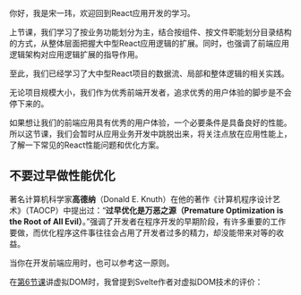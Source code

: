 你好，我是宋一玮，欢迎回到React应用开发的学习。

上节课，我们学习了按业务功能划分为主，结合按组件、按文件职能划分目录结构的方式，从整体层面把握大中型React应用逻辑的扩展。同时，也强调了前端应用逻辑架构对应用逻辑扩展的指导作用。

至此，我们已经学习了大中型React项目的数据流、局部和整体逻辑的相关实践。

无论项目规模大小，我们作为优秀前端开发者，追求优秀的用户体验的脚步是不会停下来的。

如果想让我们的前端应用具有优秀的用户体验，一个必要条件是具备良好的性能。所以这节课，我们会暂时从应用业务开发中跳脱出来，将关注点放在应用性能上，了解一下常见的React性能问题和优化方案。

## 不要过早做性能优化

著名计算机科学家**高德纳**（Donald E. Knuth）在他的著作《计算机程序设计艺术》（TAOCP）中提出过：“**过早优化是万恶之源（Premature Optimization is the Root of All Evil）**。”强调了开发者在程序开发的早期阶段，有许多重要的工作要做，而优化程序这件事往往会占用了开发者过多的精力，却没能带来对等的收益。

当你在开发前端应用时，也可以参考这一原则。

在[第6节课](https://time.geekbang.org/column/article/562726?)讲虚拟DOM时，我曾提到Svelte作者对虚拟DOM技术的评价：